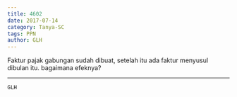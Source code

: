 ```yaml
---
title: 4602
date: 2017-07-14
category: Tanya-SC
tags: PPN
author: GLH
---
```


Faktur pajak gabungan sudah dibuat, setelah itu ada faktur menyusul dibulan itu. bagaimana efeknya?

---



`GLH`

